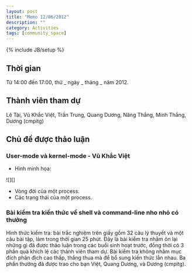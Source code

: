 ```yaml
---
layout: post
title: "Memo 12/06/2012"
description: ""
category: Activities
tags: [community_space]
---
```

{% include JB/setup %}

## Thời gian

Từ 14:00 đến 17:00, thứ _ ngày _ tháng _ năm 2012.

## Thành viên tham dự

Lê Tài, Vũ Khắc Việt, Trần Trung, Quang Dương, Năng Thắng, Minh Thắng, Dương
(cmpitg)

## Chủ đề được thảo luận

### User-mode và kernel-mode - Vũ Khắc Việt

* Hình minh họa:

![][]

* Vòng đời của một process.
* Các trạng thái của một process.

### Bài kiểm tra kiến thức về shell và command-line nho nhỏ có thưởng

Hình thức kiểm tra: bài trắc nghiệm trên giấy gồm 32 câu lý thuyết và một câu
bài tập, làm trong thời gian 25 phút.  Đây là bài kiểm tra nhằm ôn lại những
gì đã được thảo luận trong các buổi sinh hoạt trước, đồng thời có 3 phần quà
khích lệ các thành viên tham dự.  Bài kiểm tra không nhằm mục đích phân địch
cao thấp, thắng thua mà để bổ sung kiến thức lẫn nhau.  Ba phần thưởng đã được
trao cho bạn Việt, Quang Dương, và Dương (cmpitg).

### 
